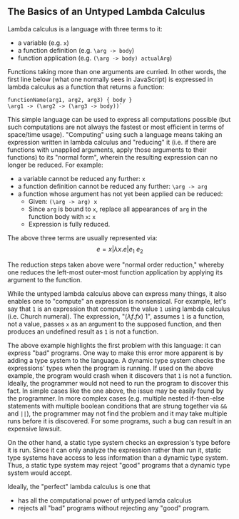 ## The Basics of an Untyped Lambda Calculus

Lambda calculus is a language with three terms to it:
- a variable (e.g. `x`)
- a function definition (e.g. `\arg -> body`)
- function application (e.g. `(\arg -> body) actualArg`)

Functions taking more than one arguments are curried. In other words, the first line below (what one normally sees in JavaScript) is expressed in lambda calculus as a function that returns a function:
```
functionName(arg1, arg2, arg3) { body }
\arg1 -> (\arg2 -> (\arg3 -> body))`
```

This simple language can be used to express all computations possible (but such computations are not always the fastest or most efficient in terms of space/time usage). "Computing" using such a language means taking an expression written in lambda calculus and "reducing" it (i.e. if there are functions with unapplied arguments, apply those arguments to their functions) to its "normal form", wherein the resulting expression can no longer be reduced. For example:
- a variable cannot be reduced any further: `x`
- a function definition cannot be reduced any further: `\arg -> arg`
- a function whose argument has not yet been applied can be reduced:
    - Given: `(\arg -> arg) x`
    - Since `arg` is bound to `x`, replace all appearances of `arg` in the function body with `x`: `x`
    - Expression is fully reduced.

The above three terms are usually represented via:
$$
e = x | \lambda x. e | e_{1} \ e_{2}
$$

The reduction steps taken above were "normal order reduction," whereby one reduces the left-most outer-most function application by applying its argument to the function.

While the untyped lambda calculus above can express many things, it also enables one to "compute" an expression is nonsensical. For example, let's say that `1` is an expression that computes the value `1` using lambda calculus (i.e. Church numeral). The expression, "$(\lambda f. f x) \ 1$", assumes `1` is a function, not a value, passes `x` as an argument to the supposed function, and then produces an undefined result as `1` is not a function.

The above example highlights the first problem with this language: it can express "bad" programs. One way to make this error more apparent is by adding a type system to the language. A dynamic type system checks the expressions' types when the program is running. If used on the above example, the program would crash when it discovers that `1` is not a function. Ideally, the programmer would not need to run the program to discover this fact. In simple cases like the one above, the issue may be easily found by the programmer. In more complex cases (e.g. multiple nested if-then-else statements with multiple boolean conditions that are strung together via `&&` and `||`), the programmer may not find the problem and it may take multiple runs before it is discovered. For some programs, such a bug can result in an expensive lawsuit.

On the other hand, a static type system checks an expression's type before it is run. Since it can only analyze the expression rather than run it, static type systems have access to less information than a dynamic type system. Thus, a static type system may reject "good" programs that a dynamic type system would accept.

Ideally, the "perfect" lambda calculus is one that
- has all the computational power of untyped lamda calculus
- rejects all "bad" programs without rejecting any "good" program.
